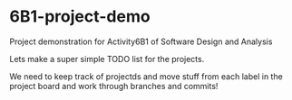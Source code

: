 # 6B1-project-demo
Project demonstration for Activity6B1 of Software Design and Analysis

Lets make a super simple TODO list for the projects.

We need to keep track of projectds and move stuff from each label in the project board and work through branches and commits!
